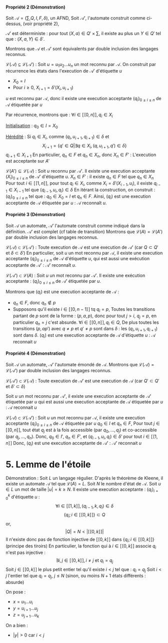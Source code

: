 #### Propriété 2 (Démonstration)
Soit $\mathcal{A} = (\sum, Q, I, F, \delta)$, un AFND, 
Soit $\mathcal{A}'$, l'automate construit comme ci-dessus, (voir propriété 2),

$\mathcal{A}'$ est déterministe : pour tout $(X, a) \in Q' \times \sum$, il existe au plus un $Y \in Q'$ tel que : $(X, a, Y) \in \delta'$. 

Montrons que $\mathcal{A}$ et $\mathcal{A}'$ sont équivalents par double inclusion des langages reconnus. 

$\mathcal{L}(\mathcal{A}) \subseteq \mathcal{L}(\mathcal{A}')$ : Soit $u = u_{1}u_{2}\dots u_{n}$ un mot reconnu par $\mathcal{A}$.
On construit par récurrence les états dans l'execution de $\mathcal{A}'$ d'étiquette $u$
- $X_{0} = I$
- Pour $i \geq 0$, $X_{i+1} = \delta'(X_{i}, u_{i+1})$

$u$ est reconnu par $\mathcal{A}$, donc il existe une execution acceptante $(q_{i})_{0 \leq i \leq n}$ de $\mathcal{A}$ étiquetée par $u$

Par récurrence, montrons que : $\forall i \in [\![0, n]\!], q_{i} \in X_{i}$

<u>Initialisation</u> :
$q_{0} \in I = X_{0}$ 

<u>Hérédité</u> : 
Si $q_{i} \in X_{i}$, comme $(q_{i}, u_{i+1}, q_{i+1}) \in \delta$ et
$$X_{i+1} = \{ q' \in Q | \exists q \in X_{i}, (q, u_{i+1}, q') \in \delta\}$$
$q_{i+1} \in X_{i+1}$
En particulier, $q_{n} \in F$ et $q_{n} \in X_{n}$, donc $X_{n} \in F'$ : 
L'execution est acceptante sur $A'$

$\mathcal{L}(A') \subseteq \mathcal{L}(\mathcal{A})$ : 
Soit $u$ reconnu par $\mathcal{A}'$.
Il existe une execution acceptante $(X_{i})_{0 \leq i \leq n}$ de $\mathcal{A}'$ d'étiquette $u$. 
$X_{n} \in F'$ : il existe $q_{n} \in F$ tel que $q_{n} \in X_{n}$
Pour tout $i \in [\![1,n]\!]$, pour tout $q_{i} \in X_{i}$, comme $X_{i} = \delta'(X_{i-1}, u_{i})$, il existe $q_{i-1} \in X_{i-1}$ tel que $(q_{i-1}, u_{i}, q_{i}) \in \delta$
En itérant la construction, on construit : $(q_{i})_{0 \leq i \leq n}$ tel que : $q_{0} \in X_{0} = I$ et $q_{n} \in F$.
Ainsi, $(q_{i})$ est une execution acceptante de $\mathcal{A}$ étiquetée par $u$ : $\mathcal{A}$ reconnaît $u$.

#### Propriété 3 (Démonstration)
Soit $\mathcal{A}$ un automate, $\mathcal{A}'$ l'automate construit comme indiqué dans la définition. 
$\mathcal{A}'$ est complet (cf table de transition)
Montrons que $\mathcal{L}(A) = \mathcal{L}(A')$ par double inclusion des langages reconnus. 

$\mathcal{L}(\mathcal{A}) \subset \mathcal{L}(\mathcal{A}')$ : Toute execution de $\mathcal{A}$ est une execution de $\mathcal{A}'$ (car $Q \subset Q'$ et $\delta \subset \delta'$)
En particulier, soit $u$ un mot reconnu par $\mathcal{A}$, il existe une execution acceptante $(q_{i})_{0 \leq i \leq n}$ de $\mathcal{A}$ d'étiquette $u$, qui est aussi une exécution acceptante de $\mathcal{A}'$ : $\mathcal{A}'$ reconnaît $u$. 

$\mathcal{L}(\mathcal{A}') \subset \mathcal{L}(A)$ : Soit $u$ un mot reconnu par $\mathcal{A}'$.
Il existe une exécution acceptante : $(q_{i})_{0 \leq i \leq n}$ de $\mathcal{A}'$ étiquetée par $u$.

Montrons que $(q_{i})$ est une execution acceptante de $\mathcal{A}$ : 
- $q_{n} \in F$, donc $q_{n} \not\in p$
- Supposons qu'il existe $i \in [\![0, n-1]\!]$ tq $q_{i} = p$,
  Toutes les transitions partant de $p$ sont de la forme : $(p, a, p)$, donc pour tout $j>i$, $q_{j}=p$, en particulier $q_{n} = j$ c'est absurde. 
  $\forall i \in [\![0, n]\!], q_{i} \in Q$, 
  De plus toutes les transitions $(p, a p')$ avec $q \neq p$ et $q' \neq p$ sont dans $\delta$ : les $(q_{i}, u_{i+1}, q_{i+1})$ sont dans $\delta$.
  $(q_{i})$ est une execution acceptante de $\mathcal{A}$ d'étiquette $u$ : $\mathcal{A}$ reconnait $u$

#### Propriété 4 (Démonstration)
Soit $\mathcal{A}$ un automate, $\mathcal{A}'$ l'automate émondé de $\mathcal{A}$.
Montrons que $\mathcal{L}(\mathcal{A}) = \mathcal{L}(\mathcal{A}')$ par double inclusion des langages reconnus. 

$\mathcal{L}(\mathcal{A}') \subset \mathcal{L}(\mathcal{A})$ :
Toute execution de $\mathcal{A}'$ est une execution de $\mathcal{A}$ (car $Q' \subset Q'$ et $\delta' \subset \delta$)

Soit $u$ un mot reconnu par $\mathcal{A}'$, il existe une execution acceptante de $\mathcal{A}'$ étiquetée par $u$ qui est aussi une execution acceptante de $\mathcal{A}$ étiquetée par $u$ : 
$\mathcal{A}$ reconnait $u$ 

$\mathcal{L}(\mathcal{A}) \subset \mathcal{L}(\mathcal{A}')$ :
Soit $u$ un mot reconnu par $\mathcal{A}$, il existe une execution acceptante $(q_{i})_{0 \leq i \leq n}$ de $\mathcal{A}$ étiquetée par $u$
$q_{0} \in I$ et $q_{n} \in F$, 
Pour tout $j \in [\![0, n]\!]$, tout état $q_{j}$ est à la fois accessible (par $q_{0}, \dots, q_{j}$) et co-accessible (par $q_{j}, \dots, q_{n}$). 
Donc, $q_{0} \in I'$, $q_{n} \in F'$, et $(q_{i-1}, u_{i}, q_{i}) \in \delta'$ pour tout $i \in [\![1,n]\!]$
Donc, $(q_{i})$ est une execution acceptante de $\mathcal{A}'$ : 
$\mathcal{A}'$ reconnait $u$

# 5. Lemme de l'étoile
Démonstration :
Soit $L$ un langage régulier. D'après le théorème de Kleene, il existe un automate $\mathcal{A}$ tel que $\mathcal{L}(A) = L$.
Soit $N$ le nombre d'état de $\mathcal{A}$. 
Soit $u \in L$ un mot de taille $\left| u\right| = k \geq N$. 
Il existe une execution acceptante : $(q_{i})_{i = 0}^{k}$ d'étiquette $u$ : 
$$\forall i \in [\![1, k]\!], (q_{i-1}, k, q_{i}) \in \delta$$
$$\{ q_{i} ; i \in [\![0, k]\!] \} \subset Q$$
or, 
$$\left| Q\right| = N < \left| [\![0, k]\!]\right|$$
Il n'existe donc pas de fonction injective de $[\![0, k]\!]$ dans $\{ q_{i} ; i \in [\![0, k]\!] \}$ (principe des tiroirs)
En particulier, la fonction qui à $i \in [\![0, k]\!]$ associe $q_{i}$ n'est pas injective : 
$$\exists i, j \in [\![0, k]\!], i \neq j \text{ et } q_{i} = q_{j}$$
Soit $j \in [\![0,k]\!]$ le plus petit entier tel qu'il existe $i < j$ tel que : $q_{i} = q_{j}$
Soit $i < j$ l'entier tel que $q_{i} = q_{j}$, $j \leq N$ (sinon, ou moins $N+1$ états différents : absurde)

On pose : 
- $x = u_{1}\dots u_{i}$
- $y = u_{i+1}\dots u_{j}$
- $z = u_{j+1}\dots u_{k}$

On a bien : 
- $\left| y\right|>0$ car $i < j$